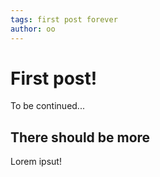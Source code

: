 ```yaml
---
tags: first post forever
author: oo
---
```


# First post!


To be continued...

## There should be more

Lorem ipsut!

